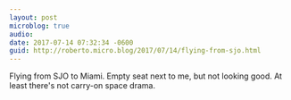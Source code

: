 ```yaml
---
layout: post
microblog: true
audio: 
date: 2017-07-14 07:32:34 -0600
guid: http://roberto.micro.blog/2017/07/14/flying-from-sjo.html
---
```

Flying from SJO to Miami. Empty seat next to me, but not looking good. At least there's not carry-on space drama. 
